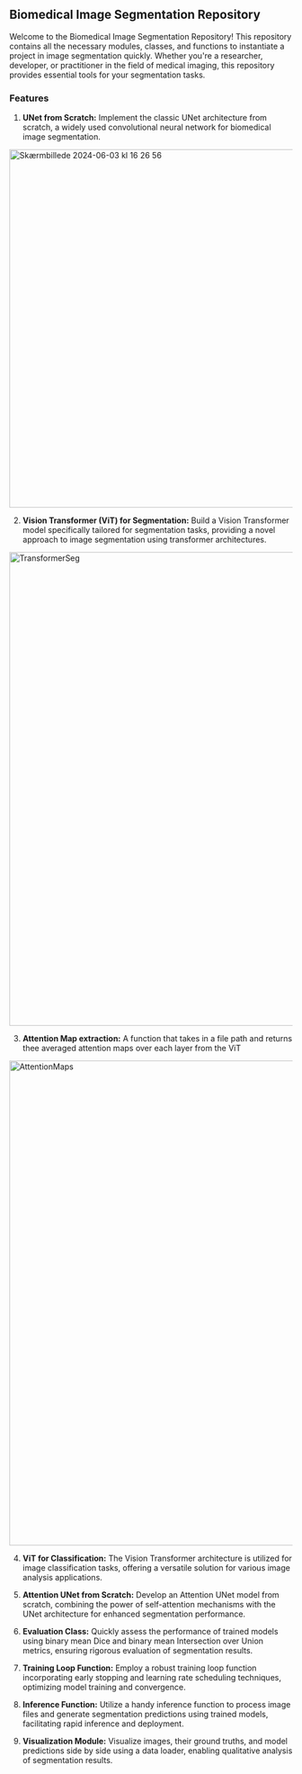 ## Biomedical Image Segmentation Repository

Welcome to the Biomedical Image Segmentation Repository! This repository contains all the necessary modules, classes, and functions to instantiate a project in image segmentation quickly. Whether you're a researcher, developer, or practitioner in the field of medical imaging, this repository provides essential tools for your segmentation tasks.

### Features

1. **UNet from Scratch:** Implement the classic UNet architecture from scratch, a widely used convolutional neural network for biomedical image segmentation.
<img width="637" alt="Skærmbillede 2024-06-03 kl  16 26 56" src="https://github.com/josephmargaryan/Biomedical-Image-Segmentation/assets/126695370/c18a8485-3ba2-45d1-8b10-1dfb626ebe6b">

2. **Vision Transformer (ViT) for Segmentation:** Build a Vision Transformer model specifically tailored for segmentation tasks, providing a novel approach to image segmentation using transformer architectures.
<img width="842" alt="TransformerSeg" src="https://github.com/josephmargaryan/Biomedical-Image-Segmentation/assets/126695370/10990970-36ab-43c1-913d-b7375f45592b">

3. **Attention Map extraction:** A function that takes in a file path and returns thee averaged attention maps over each layer from the ViT
<img width="862" alt="AttentionMaps" src="https://github.com/josephmargaryan/Biomedical-Image-Segmentation/assets/126695370/5a2201e1-159a-4478-bbba-ad8180f19a91">

4. **ViT for Classification:** The Vision Transformer architecture is utilized for image classification tasks, offering a versatile solution for various image analysis applications.

5. **Attention UNet from Scratch:** Develop an Attention UNet model from scratch, combining the power of self-attention mechanisms with the UNet architecture for enhanced segmentation performance.

6. **Evaluation Class:** Quickly assess the performance of trained models using binary mean Dice and binary mean Intersection over Union metrics, ensuring rigorous evaluation of segmentation results.

7. **Training Loop Function:** Employ a robust training loop function incorporating early stopping and learning rate scheduling techniques, optimizing model training and convergence.

8. **Inference Function:** Utilize a handy inference function to process image files and generate segmentation predictions using trained models, facilitating rapid inference and deployment.

9. **Visualization Module:** Visualize images, their ground truths, and model predictions side by side using a data loader, enabling qualitative analysis of segmentation results.
